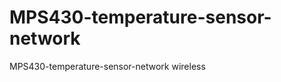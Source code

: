 MPS430-temperature-sensor-network
=================================

MPS430-temperature-sensor-network wireless